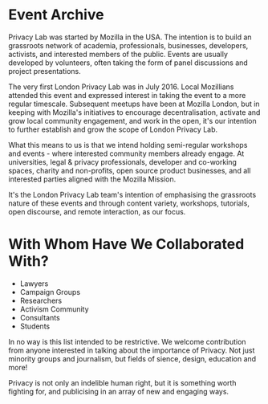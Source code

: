 # Event Archive

Privacy Lab was started by Mozilla in the USA. The intention is to build an grassroots network of academia, professionals, businesses, developers, activists, and interested members of the public. Events are usually developed by volunteers, often taking the form of panel discussions and project presentations.

The very first London Privacy Lab was in July 2016. Local Mozillians attended this event and expressed interest in taking the event to a more regular timescale. Subsequent meetups have been at Mozilla London, but in keeping with Mozilla's initiatives to encourage decentralisation, activate and grow local community engagement, and work in the open, it's our intention to further establish and grow the scope of London Privacy Lab.

What this means to us is that we intend holding semi-regular workshops and events - where interested community members already engage. At universities, legal & privacy professionals, developer and co-working spaces, charity and non-profits, open source product businesses, and all interested parties aligned with the Mozilla Mission. 

It's the London Privacy Lab team's intention of emphasising the grassroots nature of these events and through content variety, workshops, tutorials, open discourse, and remote interaction, as our focus.

# With Whom Have We Collaborated With?

* Lawyers
* Campaign Groups
* Researchers
* Activism Community
* Consultants
* Students

In no way is this list intended to be restrictive. We welcome contribution from anyone interested in talking about the importance of Privacy. Not just minority groups and journalism, but fields of sience, design, education and more!

Privacy is not only an indelible human right, but it is something worth fighting for, and publicising in an array of new and engaging ways.
